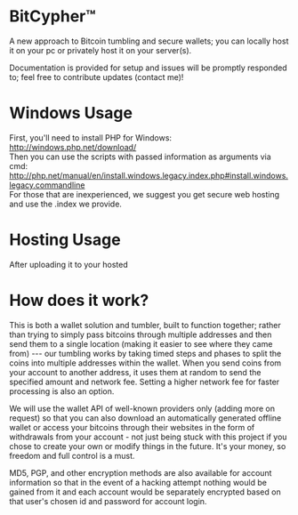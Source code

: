 # BitCypher™
A new approach to Bitcoin tumbling and secure wallets; you can locally host it on your pc or privately host it on your server(s).  
  
Documentation is provided for setup and issues will be promptly responded to; feel free to contribute updates (contact me)!  
  
# Windows Usage
First, you'll need to install PHP for Windows: http://windows.php.net/download/  
Then you can use the scripts with passed information as arguments via cmd:   http://php.net/manual/en/install.windows.legacy.index.php#install.windows.legacy.commandline  
For those that are inexperienced, we suggest you get secure web hosting and use the .index we provide.  
  
# Hosting Usage  
After uploading it to your hosted 

# How does it work?  
This is both a wallet solution and tumbler, built to function together; rather than trying to simply pass bitcoins through multiple addresses and then send them to a single location (making it easier to see where they came from) --- our tumbling works by taking timed steps and phases to split the coins into multiple addresses within the wallet. When you send coins from your account to another address, it uses them at random to send the specified amount and network fee. Setting a higher network fee for faster processing is also an option.

We will use the wallet API of well-known providers only (adding more on request) so that you can also download an automatically generated offline wallet or access your bitcoins through their websites in the form of withdrawals from your account - not just being stuck with this project if you chose to create your own or modify things in the future. It's your money, so freedom and full control is a must.

MD5, PGP, and other encryption methods are also available for account information so that in the event of a hacking attempt nothing would be gained from it and each account would be separately encrypted based on that user's chosen id and password for account login.
